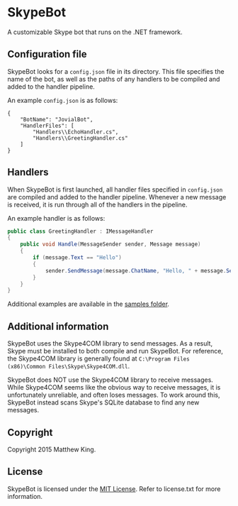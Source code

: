 SkypeBot
========

A customizable Skype bot that runs on the .NET framework.

Configuration file
------------------

SkypeBot looks for a `config.json` file in its directory. This file specifies the name of the bot, as well as the paths of any handlers to be compiled and added to the handler pipeline.

An example `config.json` is as follows:

```
{
    "BotName": "JovialBot",
    "HandlerFiles": [
        "Handlers\\EchoHandler.cs",
        "Handlers\\GreetingHandler.cs"
    ]
}
```

Handlers
--------

When SkypeBot is first launched, all handler files specified in `config.json` are compiled and added to the handler pipeline. Whenever a new message is received, it is run through all of the handlers in the pipeline.

An example handler is as follows:

```csharp
public class GreetingHandler : IMessageHandler
{
    public void Handle(MessageSender sender, Message message)
    {
        if (message.Text == "Hello")
        {
            sender.SendMessage(message.ChatName, "Hello, " + message.SenderDisplayName);
        }
    }
}
```

Additional examples are available in the [samples folder](samples).

Additional information
----------------------

SkypeBot uses the Skype4COM library to send messages. As a result, Skype must be installed to both compile and run SkypeBot. For reference, the Skype4COM library is generally found at `C:\Program Files (x86)\Common Files\Skype\Skype4COM.dll`.

SkypeBot does NOT use the Skype4COM library to receive messages. While Skype4COM seems like the obvious way to receive messages, it is unfortunately unreliable, and often loses messages. To work around this, SkypeBot instead scans Skype's SQLite database to find any new messages.

Copyright
---------

Copyright 2015 Matthew King.

License
-------

SkypeBot is licensed under the [MIT License](http://opensource.org/licenses/MIT). Refer to license.txt for more information.
